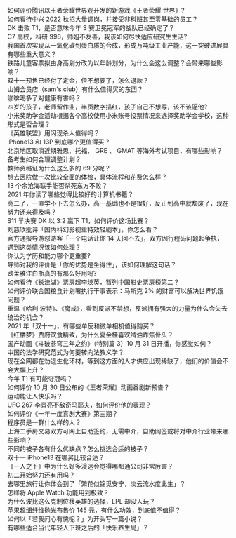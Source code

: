 如何评价腾讯以王者荣耀世界观开发的新游戏《王者荣耀·世界》?  
如何看待中兴 2022 秋招大量调岗，并接受非科班甚至零基础的员工？  
DK 击败 T1，是否意味今年 S 赛卫冕冠军的战队已经确定了？  
C7 高校，科研 996，师姐不友善，我该如何尽快适应研究生生活?  
我国首次实现从一氧化碳到蛋白质的合成，形成万吨级工业产能，这一突破进展具有哪些重大意义？  
铁路儿童客票拟由身高划分改为以年龄划分，为什么会这么调整？会带来哪些影响？  
双十一预售已经付了定金，但不想要了，怎么退款？  
山姆会员店（sam's club）有什么值得买的东西？  
咖啡喝多了对健康有害吗？  
四岁的孩子，老师留作业，半页数字描红，孩子自己不想写，该不该逼他?  
小米奖助学金活动根据各个高校使用小米账号投票情况来选择奖助学金学校，这种形式是否合理？  
《英雄联盟》用闪现杀人值得吗？  
iPhone13 和 13P 到底哪个更值得买？  
北京地区取消近期雅思、托福、 GRE 、 GMAT 等海外考试项目，有哪些影响？备考生如何合理调整计划？  
教师资格证为什么这么多的 69 分呢？  
想去医院做一次比较全面的体检，具体流程和花费怎么样？  
13 个余沧海联手能否杀死东方不败？  
2021 年你读了哪些觉得比较好的计算机书籍？  
高二了，一直学不下去怎么办，高一基础也不是很好，反正到高中就颓废了，现在努力还来得及吗？  
S11 半决赛 DK 以 3:2 赢下 T1，如何评价这场比赛？  
刘慈欣批评「国内科幻影视重特效轻剧本」，你怎么看？  
官方通报导游怼游客「一个电话让你 14 天回不去」，双方因行程码问题起争执，遇到这类情况该如何处理？  
你认为学历和能力哪个更重要?  
导师对我的评价是「你的优势是坐得住」，该如何理解这句话？  
欧莱雅注白瓶真的有那么好用吗?  
如何看待《长津湖》票房超李焕英，暂列中国影史票房榜第二？  
如何评价联合国粮食计划署执行干事表示：马斯克 2% 的财富可以解决世界饥饿问题？  
重温《哈利·波特》、《魔戒》，看到反派不禁想，反派拥有强大的力量为什么会失去统治的机会？  
2021 年「双十一」，有哪些单反和微单相机值得购买？  
《红楼梦》贾府饮食精致，为什么夏金桂喜欢啃油炸焦骨头？  
国产动画《斗破苍穹三年之约》（特别篇 3）10 月 31 日开播，你感觉如何？  
中国的法学研究范式为何要转向法教义学？  
现在全网都在劝退生化环材，等到这方面的人才供应出现稀缺了，他们的价值会不会大幅上升？  
今年 T1 有可能夺冠吗？  
如何评价 10 月 30 日公布的《王者荣耀》动画番剧新预告？  
运动能让人快乐吗？  
UFC 267 李景亮不敌奇马耶夫，如何评价他的表现？  
如何评价《一年一度喜剧大赛》第三期？  
程序员是一群什么样的人？  
上海二手房交易双方可网上自助签约，无需中介，自助网签或将对中介行业带来哪些影响？  
不同的被子各有什么优缺点？怎么挑选合适的被子？  
双十一 iPhone13 在哪买比较合适？  
《一人之下》中为什么好多漫迷会觉得哪都通公司非常厉害？  
初二开始努力还有用吗？  
去哪里旅行让你体会到了「繁花似锦觅安宁，淡云流水度此生」？  
怎样将 Apple Watch 功能用到极致？  
为什么波比这么克制位移英雄的选择，LPL 却没人玩？  
苹果超细纤维抛光布售价 145 元，有什么功效，到底值不值得？  
如何以「若我问心有愧呢？」为开头写一篇小说？  
有哪些适合当代年轻人下班之后的「快乐养生局」？  
